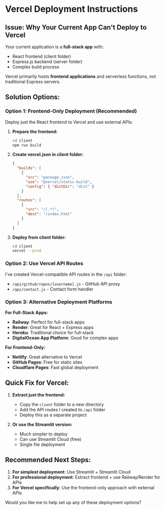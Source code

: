 # Vercel Deployment Instructions

## Issue: Why Your Current App Can't Deploy to Vercel

Your current application is a **full-stack app** with:
- React frontend (client folder)
- Express.js backend (server folder)
- Complex build process

Vercel primarily hosts **frontend applications** and serverless functions, not traditional Express servers.

## Solution Options:

### Option 1: Frontend-Only Deployment (Recommended)
Deploy just the React frontend to Vercel and use external APIs:

1. **Prepare the frontend:**
   ```bash
   cd client
   npm run build
   ```

2. **Create vercel.json in client folder:**
   ```json
   {
     "builds": [
       {
         "src": "package.json",
         "use": "@vercel/static-build",
         "config": { "distDir": "dist" }
       }
     ],
     "routes": [
       {
         "src": "/(.*)",
         "dest": "/index.html"
       }
     ]
   }
   ```

3. **Deploy from client folder:**
   ```bash
   cd client
   vercel --prod
   ```

### Option 2: Use Vercel API Routes
I've created Vercel-compatible API routes in the `/api` folder:
- `/api/github/repos/[username].js` - GitHub API proxy
- `/api/contact.js` - Contact form handler

### Option 3: Alternative Deployment Platforms

**For Full-Stack Apps:**
- **Railway**: Perfect for full-stack apps
- **Render**: Great for React + Express apps
- **Heroku**: Traditional choice for full-stack
- **DigitalOcean App Platform**: Good for complex apps

**For Frontend-Only:**
- **Netlify**: Great alternative to Vercel
- **GitHub Pages**: Free for static sites
- **Cloudflare Pages**: Fast global deployment

## Quick Fix for Vercel:

1. **Extract just the frontend:**
   - Copy the `client` folder to a new directory
   - Add the API routes I created to `/api` folder
   - Deploy this as a separate project

2. **Or use the Streamlit version:**
   - Much simpler to deploy
   - Can use Streamlit Cloud (free)
   - Single file deployment

## Recommended Next Steps:

1. **For simplest deployment**: Use Streamlit + Streamlit Cloud
2. **For professional deployment**: Extract frontend + use Railway/Render for APIs
3. **For Vercel specifically**: Use the frontend-only approach with external APIs

Would you like me to help set up any of these deployment options?